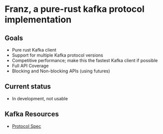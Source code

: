 # Franz, a pure-rust kafka protocol implementation

## Goals

* Pure rust Kafka client
* Support for multiple Kafka protocol versions
* Competitive performance; make this the fastest Kafka client if possible
* Full API Coverage
* Blocking and Non-blocking APIs (using futures)

## Current status

* In development, not usable

## Kafka Resources

* [Protocol Spec](http://kafka.apache.org/protocol.html)